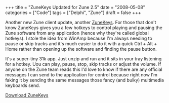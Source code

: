 +++
title = "ZuneKeys Updated for Zune 2.5"
date = "2008-05-08"
categories = ["Code"]
tags = ["Delphi", "Zune"]
draft = false
+++

Another new Zune client update, another [ZuneKeys](http://shawnoster.com/2007/07/zunekeys-global-hotkey-support-for-zune/). For those that don't know ZuneKeys gives you a few hotkeys to control playing and pausing the Zune software from any application (hence why they're called global hotkeys). I stole the idea from WinAmp because I'm always needing to pause or skip tracks and it's much easier to do it with a quick Ctrl + Alt + Home rather than opening up the software and finding the pause button.

It's a super-tiny 31k app. Just unzip and run and it sits in your tray listening for a hotkey. Uou can play, pause, stop, skip tracks or adjust the volume. If anyone on the Zune team reads this I'd love to know if there are any official messages I can send to the application for control because right now I'm faking it by sending the same messages those fancy (and bulky) multimedia keyboards send.

[Download ZuneKeys](http://shawnoster.blog.s3.amazonaws.com/downloads/ZuneKeys.zip)
